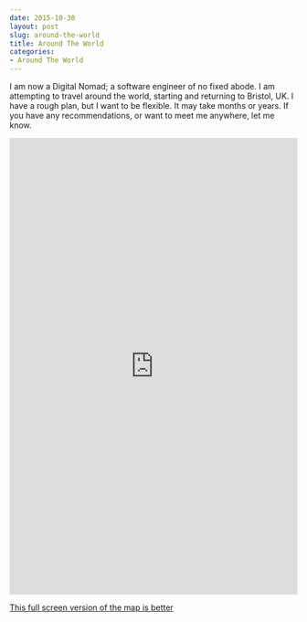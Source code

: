```yaml
---
date: 2015-10-30
layout: post
slug: around-the-world
title: Around The World
categories:
- Around The World
---
```


I am now a Digital Nomad; a software engineer of no fixed abode. I am attempting to travel around the world, starting and returning to Bristol, UK. I have
a rough plan, but I want to be flexible. It may take months or years. If you have any recommendations, or want to
meet me anywhere, let me know.

<iframe src="https://s3.amazonaws.com/uploads.knightlab.com/storymapjs/1978814f391c9674bf2c2df41e819943/around-the-world/index.html" frameborder="0" width="100%" height="800"></iframe>

[This full screen version of the map is better](https://s3.amazonaws.com/uploads.knightlab.com/storymapjs/1978814f391c9674bf2c2df41e819943/around-the-world/index.html)
